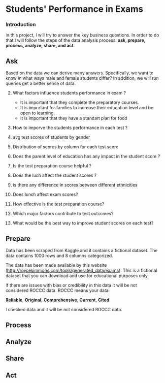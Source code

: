 
# Students' Performance in Exams

### Introduction

In this project, I will try to answer the key business questions. In order to do that I will follow the steps of the data analysis process: **ask, prepare, process, analyze, share, and act.**

## Ask

Based on the data we can derive many answers. Specifically, we want to know in what ways male and female students differ? In addition, we will run queries get a better sense of data.

2. What factors influence students performance in exam ?
	- It is important that they complete the preparatory courses.
	- It is important for families to increase their education level and be open to learning.
	- It is important that they have a standart plan for food
3. How to imporve the students performance in each test ?
4. avg test scores of students by gender
5. Distribution of scores by column for each test score
6. Does the parent level of education has any impact in the student score ?
7. Is the test preparation course helpful ?
8. Does the luch affect the student scores ?
9. is there any difference in scores between different ethnicities
10. Does lunch affect exam scores?

1. How effective is the test preparation course?
2. Which major factors contribute to test outcomes?
3. What would be the best way to improve student scores on each test?

## Prepare

Data has been scraped from Kaggle and it contains a fictional dataset. The data contains 1000 rows and 8 columns categorized.

The data has been made available by this website (http://roycekimmons.com/tools/generated_data/exams). This is a fictional dataset that you can download and use for educational purposes only.

If there are issues with bias or credibility in this data it will be not considered ROCCC data. ROCCC means your data:

**Reliable**, **Original**, **Comprehensive**, **Current**, **Cited**

I checked data and it will be not considered ROCCC data.

## Process



## Analyze



## Share



## Act




